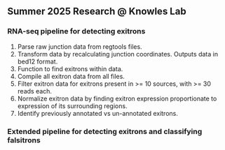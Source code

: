 ## Summer 2025 Research @ Knowles Lab

### RNA-seq pipeline for detecting exitrons

1. Parse raw junction data from regtools files.
2. Transform data by recalculating junction coordinates. Outputs data in bed12 format.
3. Function to find exitrons within data.
4. Compile all exitron data from all files.
5. Filter exitron data for exitrons present in >= 10 sources, with >= 30 reads each.
6. Normalize exitron data by finding exitron expression proportionate to expression of its surrounding regions.
7. Identify previously annotated vs un-annotated exitrons.

### Extended pipeline for detecting exitrons and classifying falsitrons
